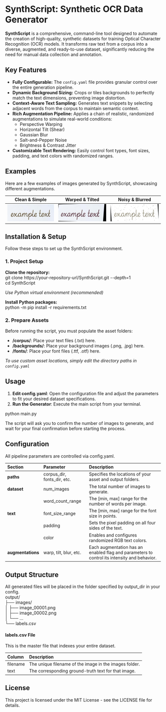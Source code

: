 # **SynthScript: Synthetic OCR Data Generator**

**SynthScript** is a comprehensive, command-line tool designed to automate the creation of high-quality, synthetic datasets for training Optical Character Recognition (OCR) models. It transforms raw text from a corpus into a diverse, augmented, and ready-to-use dataset, significantly reducing the need for manual data collection and annotation.

## **Key Features**

* **Fully Configurable:** The `config.yaml` file provides granular control over the entire generation pipeline.  
* **Dynamic Background Sizing:** Crops or tiles backgrounds to perfectly match the text dimensions, preventing image distortion.  
* **Context-Aware Text Sampling:** Generates text snippets by selecting adjacent words from the corpus to maintain semantic context.  
* **Rich Augmentation Pipeline:** Applies a chain of realistic, randomized augmentations to simulate real-world conditions:  
  * Perspective Warping  
  * Horizontal Tilt (Shear)  
  * Gaussian Blur  
  * Salt-and-Pepper Noise  
  * Brightness & Contrast Jitter  
* **Customizable Text Rendering:** Easily control font types, font sizes, padding, and text colors with randomized ranges.  

## Examples

Here are a few examples of images generated by SynthScript, showcasing different augmentations.

| Clean & Simple | Warped & Tilted | Noisy & Blurred |
| :---: | :---: | :---: |
| ![Clean Example](./examples/normal.png) | ![Warped Example](./examples/tilted.png) | ![Noisy Example](./examples/noisy.png) |

## **Installation & Setup**

Follow these steps to set up the SynthScript environment.

### **1\. Project Setup**

**Clone the repository:**  
git clone https://your-repository-url/SynthScript.git \--depth=1  
cd SynthScript

*Use Python virtual environment (recommended)*  

**Install Python packages:**  
python \-m pip install \-r requirements.txt

### **2\. Prepare Assets**

Before running the script, you must populate the asset folders:

* **/corpus/**: Place your text files (.txt) here.  
* **/backgrounds/**: Place your background images (.png, .jpg) here.  
* **/fonts/**: Place your font files (.ttf, .otf) here.

*To use custom asset locations, simply edit the directory paths in `config.yaml`*

## **Usage**

1. **Edit config.yaml**: Open the configuration file and adjust the parameters to fit your desired dataset specifications.  
2. **Run the Generator**: Execute the main script from your terminal.

python main.py

The script will ask you to confirm the number of images to generate, and wait for your final confirmation before starting the process.

## **Configuration**

All pipeline parameters are controlled via config.yaml.

| Section | Parameter | Description |
| :---- | :---- | :---- |
| **paths** | corpus\_dir, fonts\_dir, etc. | Specifies the locations of your asset and output folders. |
| **dataset** | num\_images | The total number of images to generate. |
|  | word\_count\_range | The \[min, max\] range for the number of words per image. |
| **text** | font\_size\_range | The \[min, max\] range for the font size in points. |
|  | padding | Sets the pixel padding on all four sides of the text. |
|  | color | Enables and configures randomized RGB text colors. |
| **augmentations** | warp, tilt, blur, etc. | Each augmentation has an enabled flag and parameters to control its intensity and behavior. |

## **Output Structure**

All generated files will be placed in the folder specified by output\_dir in your config.  
output/  
├── images/  
│   ├── image\_00001.png  
│   ├── image\_00002.png  
│   └── ...  
└── labels.csv

#### **labels.csv File**

This is the master file that indexes your entire dataset.

| Column | Description |
| :---- | :---- |
| filename | The unique filename of the image in the images folder. |
| text | The corresponding ground-truth text for that image. |

## **License**

This project is licensed under the MIT License \- see the LICENSE file for details.